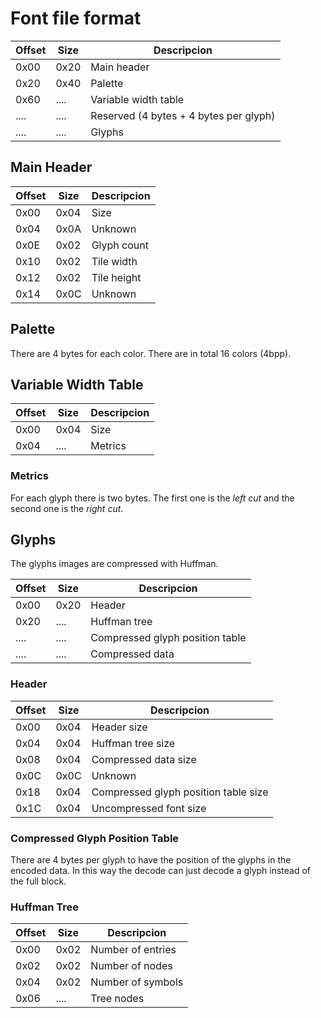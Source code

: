 # Font file format
Offset | Size | Descripcion
------ | ---- | -----------
0x00   | 0x20 | Main header
0x20   | 0x40 | Palette
0x60   | .... | Variable width table
....   | .... | Reserved (4 bytes + 4 bytes per glyph)
....   | .... | Glyphs

## Main Header
Offset | Size | Descripcion
------ | ---- | -----------
0x00   | 0x04 | Size
0x04   | 0x0A | Unknown
0x0E   | 0x02 | Glyph count
0x10   | 0x02 | Tile width
0x12   | 0x02 | Tile height
0x14   | 0x0C | Unknown

## Palette
There are 4 bytes for each color. There are in total 16 colors (4bpp).

## Variable Width Table
Offset | Size | Descripcion
------ | ---- | -----------
0x00   | 0x04 | Size
0x04   | .... | Metrics

### Metrics
For each glyph there is two bytes. The first one is the *left cut* and the second one is the *right cut*.

## Glyphs
The glyphs images are compressed with Huffman.

Offset | Size | Descripcion
------ | ---- | -----------
0x00   | 0x20 | Header
0x20   | .... | Huffman tree
....   | .... | Compressed glyph position table
....   | .... | Compressed data

### Header
Offset | Size | Descripcion
------ | ---- | -----------
0x00   | 0x04 | Header size
0x04   | 0x04 | Huffman tree size
0x08   | 0x04 | Compressed data size
0x0C   | 0x0C | Unknown
0x18   | 0x04 | Compressed glyph position table size
0x1C   | 0x04 | Uncompressed font size

### Compressed Glyph Position Table
There are 4 bytes per glyph to have the position of the glyphs in the encoded data. In this way the decode can just decode a glyph instead of the full block.

### Huffman Tree
Offset | Size | Descripcion
------ | ---- | -----------
0x00   | 0x02 | Number of entries
0x02   | 0x02 | Number of nodes
0x04   | 0x02 | Number of symbols
0x06   | .... | Tree nodes
